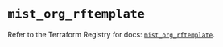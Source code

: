 # `mist_org_rftemplate`

Refer to the Terraform Registry for docs: [`mist_org_rftemplate`](https://registry.terraform.io/providers/juniper/mist/0.6.0/docs/resources/org_rftemplate).
